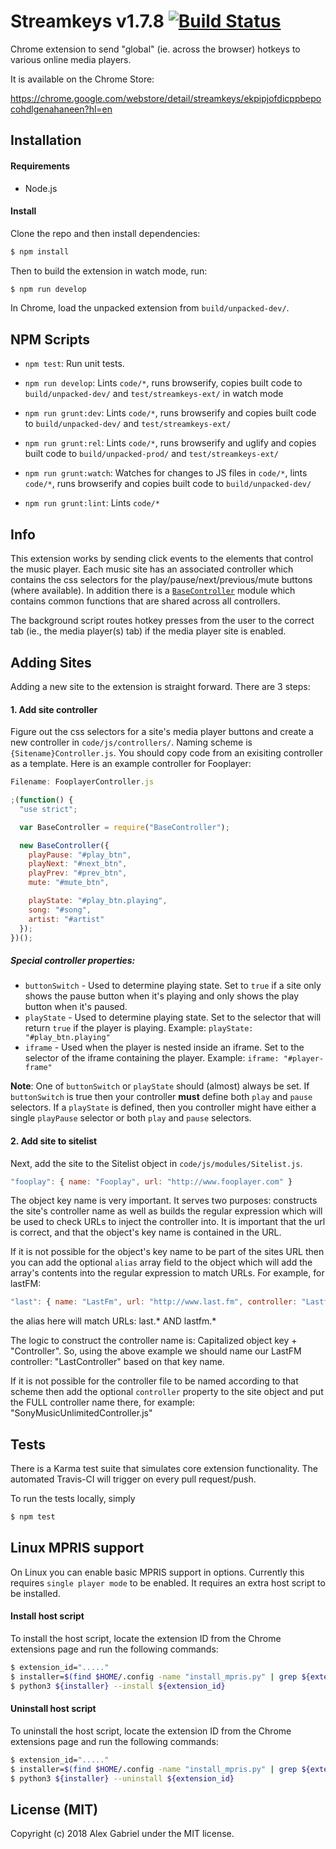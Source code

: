 # Streamkeys v1.7.8 [![Build Status](https://travis-ci.org/berrberr/streamkeys.svg?branch=master)](https://travis-ci.org/berrberr/streamkeys)

Chrome extension to send "global" (ie. across the browser) hotkeys to various online media players.

It is available on the Chrome Store:

https://chrome.google.com/webstore/detail/streamkeys/ekpipjofdicppbepocohdlgenahaneen?hl=en

## Installation

#### Requirements

- Node.js

#### Install

Clone the repo and then install dependencies:

```bash
$ npm install
```

Then to build the extension in watch mode, run:

```bash
$ npm run develop
```
In Chrome, load the unpacked extension from `build/unpacked-dev/`.



## NPM Scripts
- `npm test`: Run unit tests.

- `npm run develop`: Lints `code/*`, runs browserify, copies built code to `build/unpacked-dev/` and `test/streamkeys-ext/` in watch mode

- `npm run grunt:dev`: Lints `code/*`, runs browserify and copies built code to `build/unpacked-dev/` and `test/streamkeys-ext/`

- `npm run grunt:rel`: Lints `code/*`, runs browserify and uglify and copies built code to `build/unpacked-prod/` and `test/streamkeys-ext/`

- `npm run grunt:watch`: Watches for changes to JS files in `code/*`, lints `code/*`, runs browserify and copies built code to `build/unpacked-dev/`

- `npm run grunt:lint`: Lints `code/*`


## Info

This extension works by sending click events to the elements that control the music player. Each music site has an associated controller which contains the css selectors for the play/pause/next/previous/mute buttons (where available). In addition there is a [`BaseController`][0] module which contains common functions that are shared across all controllers.

The background script routes hotkey presses from the user to the correct tab (ie., the media player(s) tab) if the media player site is enabled.

## Adding Sites

Adding a new site to the extension is straight forward. There are 3 steps:

#### 1. Add site controller

Figure out the css selectors for a site's media player buttons and create a new controller in `code/js/controllers/`. Naming scheme is `{Sitename}Controller.js`. You should copy code from an exisiting controller as a template. Here is an example controller for Fooplayer:

```javascript
Filename: FooplayerController.js

;(function() {
  "use strict";

  var BaseController = require("BaseController");

  new BaseController({
    playPause: "#play_btn",
    playNext: "#next_btn",
    playPrev: "#prev_btn",
    mute: "#mute_btn",

    playState: "#play_btn.playing",
    song: "#song",
    artist: "#artist"
  });
})();
```

##### Special controller properties:

- `buttonSwitch` - Used to determine playing state. Set to `true` if a site only shows the pause button when it's playing and only shows the play button when it's paused.
- `playState` - Used to determine playing state. Set to the selector that will return `true` if the player is playing. Example: `playState: "#play_btn.playing"`
- `iframe` - Used when the player is nested inside an iframe. Set to the selector of the iframe containing the player. Example: `iframe: "#player-frame"`

**Note**: One of `buttonSwitch` or `playState` should (almost) always be set. If `buttonSwitch` is true then your controller **must** define both `play` and `pause` selectors. If a `playState` is defined, then you controller might have either a single `playPause` selector or both `play` and `pause` selectors.

#### 2. Add site to sitelist

Next, add the site to the Sitelist object in `code/js/modules/Sitelist.js`.

```javascript
"fooplay": { name: "Fooplay", url: "http://www.fooplayer.com" }
```

The object key name is very important. It serves two purposes: constructs the site's controller name as well as builds the regular expression which will be used to check URLs to inject the controller into. It is important that the url is correct, and that the object's key name is contained in the URL.

If it is not possible for the object's key name to be part of the sites URL then you can add the optional `alias` array field to the object which will add the array's contents into the regular expression to match URLs. For example, for lastFM:

```javascript
"last": { name: "LastFm", url: "http://www.last.fm", controller: "LastfmController.js", alias: ["lastfm"] }
```

the alias here will match URLs: last.* AND lastfm.*

The logic to construct the controller name is: Capitalized object key + "Controller". So, using the above example we should name our LastFM controller: "LastController" based on that key name.

If it is not possible for the controller file to be named according to that scheme then add the optional `controller` property to the site object and put the FULL controller name there, for example: "SonyMusicUnlimitedController.js"

## Tests

There is a Karma test suite that simulates core extension functionality. The automated Travis-CI will trigger on every pull request/push.

To run the tests locally, simply

```bash
$ npm test
```

## Linux MPRIS support

On Linux you can enable basic MPRIS support in options. Currently this requires
`single player mode` to be enabled. It requires an extra host script to be
installed.

#### Install host script

To install the host script, locate the extension ID from the Chrome extensions page
and run the following commands:

```bash
$ extension_id="....."
$ installer=$(find $HOME/.config -name "install_mpris.py" | grep ${extension_id})
$ python3 ${installer} --install ${extension_id}
```

#### Uninstall host script

To uninstall the host script, locate the extension ID from the Chrome extensions page
and run the following commands:

```bash
$ extension_id="....."
$ installer=$(find $HOME/.config -name "install_mpris.py" | grep ${extension_id})
$ python3 ${installer} --uninstall ${extension_id}
```

## License (MIT)

Copyright (c) 2018 Alex Gabriel under the MIT license.

[0]: https://github.com/berrberr/streamkeys/blob/master/code/js/modules/BaseController.js
